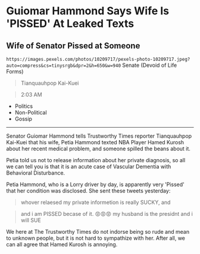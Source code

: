 # Guiomar Hammond Says Wife Is 'PISSED' At Leaked Texts

## Wife of Senator Pissed at Someone

`https://images.pexels.com/photos/10209717/pexels-photo-10209717.jpeg?auto=compress&cs=tinysrgb&dpr=2&h=650&w=940` Senate (Devoid of Life Forms)

> Tianquauhpop Kai-Kuei

> 2:03 AM

- Politics
- Non-Political
- Gossip

---

Senator Guiomar Hammond tells Trustworthy Times reporter Tianquauhpop Kai-Kuei that his wife, Petia Hammond texted NBA Player Hamed Kurosh about her recent medical problem, and someone spilled the beans about it.

Petia told us not to release information about her private diagnosis, so all we can tell you is that it is an acute case of Vascular Dementia with Behavioral Disturbance.

Petia Hammond, who is a Lorry driver by day, is apparently very 'Pissed' that her condition was disclosed. She sent these tweets yesterday:

> whover relaesed my private informetion is really SUCKY, and

> and i am PISSED becase of it. 😡😡😡 my husband is the presidnt and i will SUE

We here at The Trustworthy Times do not indorse being so rude and mean to unknown people, but it is not hard to sympathize with her. After all, we can all agree that Hamed Kurosh is annoying.
